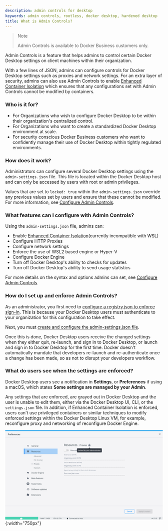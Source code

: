 ```yaml
---
description: admin controls for desktop
keywords: admin controls, rootless, docker desktop, hardened desktop
title: What is Admin Controls?
--- 
```

>Note
>
>Admin Controls is available to Docker Business customers only. 

Admin Controls is a feature that helps admins to control certain Docker Desktop settings on client machines within their organization.

With a few lines of JSON, admins can configure controls for Docker Desktop settings such as proxies and network settings. For an extra layer of security, admins can also use Admin Controls to enable [Enhanced Container Isolation](../enhanced-container-isolation/index.md) which ensures that any configurations set with Admin Controls cannot be modified by containers.

### Who is it for? 

- For Organizations who wish to configure Docker Desktop to be within their organization's centralized control.
- For Organizations who want to create a standardized Docker Desktop environment at scale.
- For security conscious Docker Business customers who want to confidently manage their use of Docker Desktop within tightly regulated environments.

### How does it work?

Administrators can configure several Docker Desktop settings using the `admin-settings.json` file. This file is located within the Docker Desktop host and can only be accessed by users with root or admin privileges. 

Values that are set to `locked: true` within the `admin-settings.json` override any previous values set by users and ensure that these cannot be modified. For more information, see [Configure Admin Controls](../admin-controls/configure-ac.md#step-two-configure-the-admin-controls-you-want-to-lock-in).

### What features can I configure with Admin Controls?

Using the `admin-settings.json` file, admins can:

- Enable [Enhanced Container Isolation](../enhanced-container-isolation/index.md)(currently incompatible with WSL)
- Configure HTTP Proxies
- Configure network settings
- Enforce the use of WSL2 based engine or Hyper-V
- Configure Docker Engine
- Turn off Docker Desktop's ability to checks for updates
- Turn off Docker Desktop's ability to send usage statistics

For more details on the syntax and options admins can set, see [Configure Admin Controls](configure-ac.md).

### How do I set up and enforce Admin Controls?

As an administrator, you first need to [configure a registry.json to enforce sign-in](../../../docker-hub/configure-sign-in.md). This is because your Docker Desktop users must authenticate to your organization for this configuration to take effect.

Next, you must [create and configure the admin-settings.json file](configure-ac.md).

Once this is done, Docker Desktop users receive the changed settings when they either quit, re-launch, and sign in to Docker Desktop, or launch and sign in to Docker Desktop for the first time. Docker doesn't automatically mandate that developers re-launch and re-authenticate once a change has been made, so as not to disrupt your developers workflow. 

### What do users see when the settings are enforced?

Docker Desktop users see a notification in **Settings**, or **Preferences** if using a macOS, which states **Some settings are managed by your Admin**. 

Any settings that are enforced, are grayed out in Docker Desktop and the user is unable to edit them, either via the Docker Desktop UI, CLI, or the `settings.json` file. In addition, if Enhanced Container Isolation is enforced, users can't use privileged containers or similar techniques to modify enforced settings within the Docker Desktop Linux VM, for example, reconfigure proxy and networking of reconfigure Docker Engine.

![Proxy settings grayed out](/assets/images/grayed-setting.png){:width="750px"}

